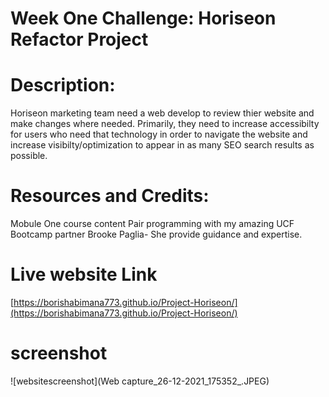 # Week One Challenge: Horiseon Refactor Project
# Description:
Horiseon marketing team need a web develop to review thier website and make changes where needed. Primarily, they need to increase accessibilty for users who need that technology
in order to navigate the website and increase visibilty/optimization to appear in as many SEO search results as possible.

# Resources and Credits:
Mobule One course content
Pair programming with my amazing UCF Bootcamp partner Brooke Paglia- She provide guidance and expertise.

# Live website Link
[https://borishabimana773.github.io/Project-Horiseon/](https://borishabimana773.github.io/Project-Horiseon/)

# screenshot 
![websitescreenshot](Web capture_26-12-2021_175352_.JPEG)
